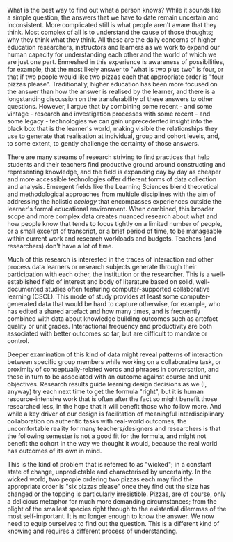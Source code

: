 What is the best way to find out what a person knows? While it sounds like a simple question, the answers that we have to date remain uncertain and inconsistent. More complicated still is what people aren't aware that they think. Most complex of all is to understand the cause of those thoughts; why they think what they think. All these are the daily concerns of higher education researchers, instructors and learners as we work to expand our human capacity for understanding each other and the world of which we are just one part. Enmeshed in this experience is awareness of possibilities, for example, that the most likely answer to "what is two plus two" is four, or that if two people would like two pizzas each that appropriate order is "four pizzas please". Traditionally, higher education has been more focused on the answer than how the answer is realised by the learner, and there is a longstanding discussion on the transferability of these answers to other questions. However, I argue that by combining some recent - and some vintage - research and investigation processes with some recent - and some legacy - technologies we can gain unprecedented insight into the black box that is the learner's world, making visible the relationships they use to generate that realisation at individual, group and cohort levels, and, to some extent, to gently challenge the certainty of those answers.

There are many streams of research striving to find practices that help students and their teachers find productive ground around constructing and representing knowledge, and the field is expanding day by day as cheaper and more accessible technologies offer different forms of data collection and analysis. Emergent fields like the Learning Sciences blend theoretical and methodological approaches from multiple disciplines with the aim of addressing the holistic _ecology_ that encompasses experiences outside the learner's formal educational environment. When combined, this broader scope and more complex data creates nuanced research about what and how people know that tends to focus tightly on a limited number of people, or a small excerpt of transcript, or a brief period of time, to be manageable within current work and research workloads and budgets. Teachers (and researchers) don't have a lot of time.

Much of this research is interested in the traces of interaction and other process data learners or research subjects generate through their participation with each other, the institution or the researcher. This is a well-established field of interest and body of literature based on solid, well-documented studies often featuring computer-supported collaborative learning (CSCL). This mode of study provides at least some computer-generated data that would be hard to capture otherwise, for example, who has edited a shared artefact and how many times, and is frequently combined with data about knowledge building outcomes such as artefact quality or unit grades. Interactional frequency and productivity are both associated with better outcomes so far, but are difficult to mandate or control.

Deeper examination of this kind of data might reveal patterns of interaction between specific group members while working on a collaborative task, or proximity of conceptually-related words and phrases in conversation, and these in turn to be associated with an outcome against course and unit objectives. Research results guide learning design decisions as we (I, anyway) try each next time to get the formula "right", but it is human resource-intensive work that is often after the fact so might benefit those researched less, in the hope that it will benefit those who follow more. And while a key driver of our design is facilitation of meaningful interdisciplinary collaboration on authentic tasks with real-world outcomes, the uncomfortable reality for many teachers/designers and researchers is that the following semester is not a good fit for the formula, and might not benefit the cohort in the way we thought it would, because the real world has outcomes of its own in mind.

This is the kind of problem that is referred to as "wicked"; in a constant state of change, unpredictable and characterised by uncertainty. In the wicked world, two people ordering two pizzas each may find the appropriate order is "six pizzas please" once they find out the size has changed or the topping is particularly irresistible. Pizzas, are of course, only a delicious metaphor for much more demanding circumstances; from the plight of the smallest species right through to the existential dilemmas of the most self-important. It is no longer enough to know the answer. We now need to equip ourselves to find out the question. This is a different kind of knowing and requires a different process of understanding.      
